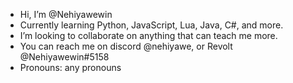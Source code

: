 - Hi, I’m @Nehiyawewin
- Currently learning Python, JavaScript, Lua, Java, C#, and more.
- I’m looking to collaborate on anything that can teach me more.
- You can reach me on discord @nehiyawe, or Revolt @Nehiyawewin#5158
- Pronouns: any pronouns

<!---
Nehiyawewin/Nehiyawewin is a ✨ special ✨ repository because its `README.md` (this file) appears on your GitHub profile.
You can click the Preview link to take a look at your changes.
--->
